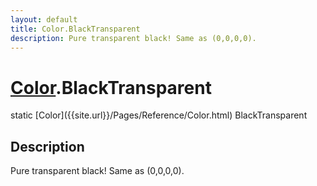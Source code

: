 ```yaml
---
layout: default
title: Color.BlackTransparent
description: Pure transparent black! Same as (0,0,0,0).
---
```

# [Color]({{site.url}}/Pages/Reference/Color.html).BlackTransparent

<div class='signature' markdown='1'>
static [Color]({{site.url}}/Pages/Reference/Color.html) BlackTransparent
</div>

## Description
Pure transparent black! Same as (0,0,0,0).

